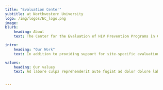 ```yaml
---
title: "Evaluation Center"
subtitle: at Northwestern University
logo: /img/logos/EC_logo.png
image:
blurb:
    heading: About
    text: The Center for the Evaluation of HIV Prevention Programs in Chicago is a collaborative effort between the Evaluation, Data Integration, and Technical Assistance Program, the Center for Prevention Implementation Methodology at Northwestern University, and the AIDS Foundation of Chicago.

intro:
    heading: "Our Work"
    text: In addition to providing support for site-specific evaluation, the Evaluation Center is conducting an overarching evaluation of all demonstration sites, which includes a network analysis of linkages between sites, simulation modeling of program milestone attainment, qualitative analysis of implementation challenges and successes, quarterly capacity-building webinars, and analysis of surveillance data to assess impact on HIV incidence over time.

values:
    heading: Our values
    text: Ad labore culpa reprehenderit aute fugiat ad dolor dolore laborum laborum qui ad labore est ea. Cillum veniam excepteur dolor dolore laborum sint cillum ex pariatur do aute aliqua. Sunt do reprehenderit sit officia in in est aliqua. Officia nostrud non duis adipisicing cupidatat cupidatat tempor mollit laboris incididunt deserunt ipsum excepteur aliqua nulla. Veniam deserunt nisi qui exercitation incididunt qui nulla cillum excepteur magna adipisicing laborum minim cillum cupidatat ipsum ex. Enim ullamco adipisicing duis incididunt mollit irure cupidatat exercitation occaecat enim ipsum. Nostrud sunt ipsum et eiusmod consectetur commodo minim excepteur est labore consequat nisi Lorem. Est minim aliquip occaecat ea magna cupidatat excepteur anim irure elit reprehenderit mollit.


---
```

